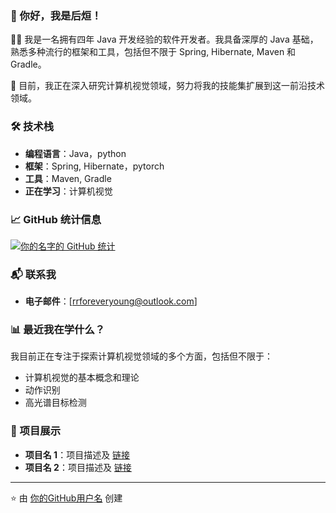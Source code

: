 ### 👋 你好，我是后烜！

👨‍💻 我是一名拥有四年 Java 开发经验的软件开发者。我具备深厚的 Java 基础，熟悉多种流行的框架和工具，包括但不限于 Spring, Hibernate, Maven 和 Gradle。

🌱 目前，我正在深入研究计算机视觉领域，努力将我的技能集扩展到这一前沿技术领域。

### 🛠 技术栈

- **编程语言**：Java，python
- **框架**：Spring, Hibernate，pytorch
- **工具**：Maven, Gradle
- **正在学习**：计算机视觉

### 📈 GitHub 统计信息

[![你的名字的 GitHub 统计](https://github-readme-stats.vercel.app/api?username=HiroHou)](https://github.com/HiroHou)

### 📬 联系我

- **电子邮件**：[rrforeveryoung@outlook.com]

### 📊 最近我在学什么？

我目前正在专注于探索计算机视觉领域的多个方面，包括但不限于：

- 计算机视觉的基本概念和理论
- 动作识别
- 高光谱目标检测

### 🔭 项目展示

- **项目名 1**：项目描述及 [链接](项目链接)
- **项目名 2**：项目描述及 [链接](项目链接)

---

⭐️ 由 [你的GitHub用户名](https://github.com/你的GitHub用户名) 创建
